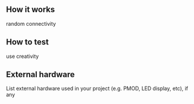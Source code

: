 <!---

This file is used to generate your project datasheet. Please fill in the information below and delete any unused
sections.

You can also include images in this folder and reference them in the markdown. Each image must be less than
512 kb in size, and the combined size of all images must be less than 1 MB.
-->

## How it works

random connectivity

## How to test

use creativity

## External hardware

List external hardware used in your project (e.g. PMOD, LED display, etc), if any
